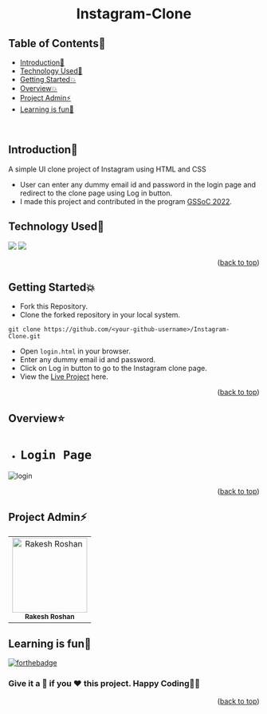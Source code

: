 # <p align="center">Instagram-Clone</p>

<!-- --------------------------------------------------------------------------------------------------------------------------------------------------------- -->

<div id="top"></div>

<h2>Table of Contents🧾</h2>

* [Introduction📌](#introduction)
* [Technology Used🚀](#technology-used)
* [Getting Started💥](#getting-started)
* [Overview💥](#overview)
* [Project Admin⚡](#project-admin)
* [Learning is fun🧡](#learning-is-fun)
<br>

<!-- --------------------------------------------------------------------------------------------------------------------------------------------------------- -->

<h2>Introduction📌</h2>

A simple UI clone project of Instagram using HTML and CSS
- User can enter any dummy email id and password in the login page and redirect to the clone page using Log in button.
- I made this project and contributed in the program [GSSoC 2022](https://gssoc.girlscript.tech/).

<!-- --------------------------------------------------------------------------------------------------------------------------------------------------------- -->

<h2>Technology Used🚀</h2>

<p>
  <a href="https://www.w3schools.com/html/"> <img src="https://img.icons8.com/color/70/000000/html-5--v1.png"/></a>
  <a href="https://www.w3schools.com/css/"> <img src="https://img.icons8.com/color/70/000000/css3.png"/></a>
</p>
<p align="right">(<a href="#top">back to top</a>)</p>

<!-- --------------------------------------------------------------------------------------------------------------------------------------------------------- -->

<h2>Getting Started💥</h2>

- Fork this Repository.
- Clone the forked repository in your local system.
```
git clone https://github.com/<your-github-username>/Instagram-Clone.git
```
- Open `login.html` in your browser.
- Enter any dummy email id and password.
- Click on Log in button to go to the Instagram clone page.
- View the [Live Project](https://rakesh9100.github.io/Instagram-Clone/) here.
<p align="right">(<a href="#top">back to top</a>)</p>

<!-- --------------------------------------------------------------------------------------------------------------------------------------------------------- -->

<h2>Overview⭐</h2>

- # `Login Page`
![login](https://user-images.githubusercontent.com/73993775/189539300-553b6f23-9fae-4ec8-a7cf-bf4c62743bd9.jpg)
<p align="right">(<a href="#top">back to top</a>)</p>

<!-- --------------------------------------------------------------------------------------------------------------------------------------------------------- -->

<h2>Project Admin⚡</h2>

<table>
<tr>
<td align="center">
<a href="https://github.com/Rakesh9100/"><img src="https://avatars.githubusercontent.com/u/73993775?v=4" height="150px" width="150px" alt="Rakesh Roshan"></a><br><sub><b>Rakesh Roshan</b></sub>
</td>
</tr>
</table>

<!-- --------------------------------------------------------------------------------------------------------------------------------------------------------- -->

<h2>Learning is fun🧡</h2>

[![forthebadge](https://forthebadge.com/images/badges/built-with-love.svg)](https://forthebadge.com)
<h3>Give it a 🌟 if you ❤ this project. Happy Coding👨‍💻</h3>
<p align="right">(<a href="#top">back to top</a>)</p>
